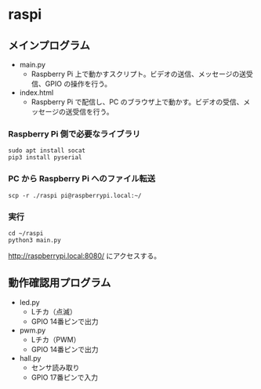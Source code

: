 # raspi

## メインプログラム

- main.py
  - Raspberry Pi 上で動かすスクリプト。ビデオの送信、メッセージの送受信、GPIO の操作を行う。
- index.html
  - Raspberry Pi で配信し、PC のブラウザ上で動かす。ビデオの受信、メッセージの送受信を行う。

### Raspberry Pi 側で必要なライブラリ

```
sudo apt install socat
pip3 install pyserial
```

### PC から Raspberry Pi へのファイル転送

```
scp -r ./raspi pi@raspberrypi.local:~/
```

### 実行

```
cd ~/raspi
python3 main.py
```

http://raspberrypi.local:8080/ にアクセスする。

## 動作確認用プログラム

- led.py
  - Lチカ（点滅）
  - GPIO 14番ピンで出力
- pwm.py
  - Lチカ（PWM）
  - GPIO 14番ピンで出力
- hall.py
  - センサ読み取り
  - GPIO 17番ピンで入力
